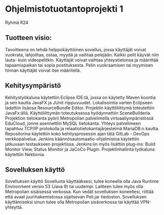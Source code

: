 # Ohjelmistotuotantoprojekti 1

Ryhmä R24

## Tuotteen visio:

Tavoitteena on tehdä helppokäyttöinen sovellus, jossa käyttäjät voivat vuokrata, lahjoittaa,
ostaa, myydä ja vaihtaa pelejään. Kaikki pelit käyvät niin lauta- kuin videopelitkin. Käyttäjät
voivat vaihtaa yhteystietonsa ja määrittää tapaamispaikan tai sopia postituksesta. Pelin
vuokraamisen tai myymisen hinnan käyttäjät voivat itse määritellä.

## Kehitysympäristö

Kehitystyökaluna käytettiin Eclipse IDE:tä, jossa on käytetty Maven koontia ja sen kautta JavaFX ja JUnit riippuvuudet. Lokalisointia varten Eclipseen ladattiin lisäosa ResourceBundle Editor. Projektin käyttöliittymä toteutettiin JavaFx:ällä. Käyttöliittymän toteutuksessa hyödynnettiin SceneBuilderia. Projektion tietokanta pyörii Metropolian palvelimella virtuaaliympäristössä EduCloud, jonne asennettiin MySQL tietokanta. Yhteys palvelimeen tapahtuu TCP/IP protokolla ja relaatiotietokantajärjestelmä MariaDB:n kautta. Repositorina käytettiin koko kehitysprosessin ajan tätä GitLab - DevOps verkkopalvelua. Jenkins käännösautomaatio-ohjelmistoa käytettiin jatkuvaan testaukseen projektissa. Jenkins:iin myös lisättiin plug-ins: Build Monitor View, Status Monitor ja JaCoCo Plugin. Projektinhallinta työkaluna käytettiin Nektionia. 

## Sovelluksen käyttö
Sovelluksen käyttö
Sovellusta käyttääksesi, tulee koneella olla Java Runtime Environment versio 53 (Java 9) tai uudempi. Laitteen tulee myös olla Metropolian sisäisessä verkossa. Kun vedät sovelluksen koneellesi, riittää että avaat juurihakemistossa sijaitsevan Peli.jar tiedoston.
Sovelluksen käyttämiseksi sinun tulee olla Metropolian sisäverkossa tai käyttää VPN-yhteyttä.
